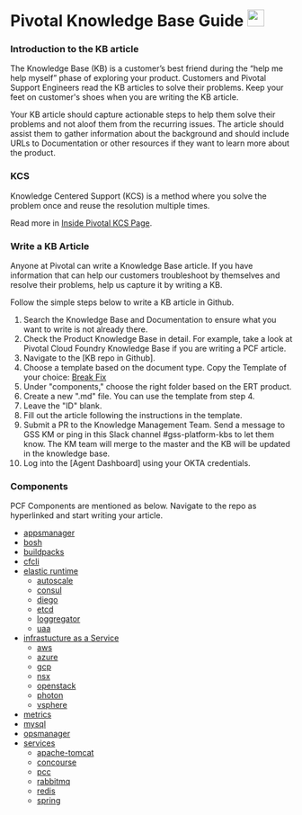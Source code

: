 Pivotal Knowledge Base Guide  <img src="https://logo.clearbit.com/gopivotal.com" display="inline" height="30" />
===========

### Introduction to the KB article

The Knowledge Base (KB) is a customer’s best friend during the “help me help myself” phase of exploring your product. Customers and Pivotal Support Engineers read the KB articles to solve their problems. Keep your feet on customer's shoes when you are writing the KB article.

Your KB article should capture actionable steps to help them solve their problems and not aloof them from the recurring issues. The article should assist them to gather information about the background and should include URLs to Documentation or other resources if they want to learn more about the product.

### KCS

Knowledge Centered Support (KCS) is a method where you solve the problem once and reuse the resolution multiple times.

Read more in [Inside Pivotal KCS Page](https://sites.google.com/a/pivotal.io/inside-pivotal/departments/pivotal-support/Knowledge-Centered-Support/process/github).

### Write a KB Article

Anyone at Pivotal can write a Knowledge Base article. If you have information that can help our customers troubleshoot by themselves and resolve their problems, help us capture it by writing a KB. 

Follow the simple steps below to write a KB article in Github. 
1. Search the Knowledge Base and Documentation to ensure what you want to write is not already there. 
2. Check the Product Knowledge Base in detail. For example, take a look at Pivotal Cloud Foundry Knowledge Base if you are writing a PCF article.
3. Navigate to the [KB repo in Github].
4. Choose a template based on the document type.
Copy the Template of your choice: [Break Fix](https://raw.githubusercontent.com/pivotal-gss/pcf-kbs/master/templates/break-fix.md)
5. Under "components," choose the right folder based on the ERT product.
6. Create a new ".md" file. You can use the template from step 4.
7. Leave the "ID" blank.
8. Fill out the article following the instructions in the template.
9. Submit a PR to the Knowledge Management Team. Send a message to GSS KM or ping in this Slack channel #gss-platform-kbs to let them know. The KM team will merge to the master and the KB will be updated in the knowledge base.
10. Log into the [Agent Dashboard] using your OKTA credentials.


### Components
PCF Components are mentioned as below. Navigate to the repo as hyperlinked and start writing your article.
* [appsmanager](https://github.com/pivotal-gss/pcf-kbs/tree/master/component/appsmanager)
* [bosh](https://github.com/pivotal-gss/pcf-kbs/tree/master/component/bosh)
* [buildpacks](https://github.com/pivotal-gss/pcf-kbs/tree/master/component/buildpacks)
* [cfcli](https://github.com/pivotal-gss/pcf-kbs/tree/master/component/cfcli)
* [elastic runtime](https://github.com/pivotal-gss/pcf-kbs/tree/master/component/ert)
     * [autoscale](https://github.com/pivotal-gss/pcf-kbs/tree/master/component/ert/autoscaler)
     * [consul](https://github.com/pivotal-gss/pcf-kbs/tree/master/component/ert/consul)
     * [diego](https://github.com/pivotal-gss/pcf-kbs/tree/master/component/ert/diego)
     * [etcd](https://github.com/pivotal-gss/pcf-kbs/tree/master/component/ert/etcd)
     * [loggregator](https://github.com/pivotal-gss/pcf-kbs/tree/master/component/ert/loggregator)
     * [uaa](https://github.com/pivotal-gss/pcf-kbs/tree/master/component/ert/uaa)
* [infrastucture as a Service](https://github.com/pivotal-gss/pcf-kbs/tree/master/component/iaas)
     * [aws](https://github.com/pivotal-gss/pcf-kbs/tree/master/component/iaas/aws)
     * [azure](https://github.com/pivotal-gss/pcf-kbs/tree/master/component/iaas/azure)
     * [gcp](https://github.com/pivotal-gss/pcf-kbs/tree/master/component/iaas/gcp)
     * [nsx](https://github.com/pivotal-gss/pcf-kbs/tree/master/component/iaas/nsx)
     * [openstack](https://github.com/pivotal-gss/pcf-kbs/tree/master/component/iaas/openstack)
     * [photon](https://github.com/pivotal-gss/pcf-kbs/tree/master/component/iaas/photon)
     * [vsphere](https://github.com/pivotal-gss/pcf-kbs/tree/master/component/iaas/vsphere)
* [metrics](https://github.com/pivotal-gss/pcf-kbs/tree/master/component/metrics)
* [mysql](https://github.com/pivotal-gss/pcf-kbs/tree/master/component/mysql)
* [opsmanager](https://github.com/pivotal-gss/pcf-kbs/tree/master/component/opsmanager)
* [services](https://github.com/pivotal-gss/pcf-kbs/tree/master/component/services)
     * [apache-tomcat](https://github.com/pivotal-gss/pcf-kbs/tree/master/component/services/apache-tomcat)
     * [concourse](https://github.com/pivotal-gss/pcf-kbs/tree/master/component/services/concourse)
     * [pcc](https://github.com/pivotal-gss/pcf-kbs/tree/master/component/services/pcc)
     * [rabbitmq](https://github.com/pivotal-gss/pcf-kbs/tree/master/component/services/rabbitmq)
     * [redis](https://github.com/pivotal-gss/pcf-kbs/tree/master/component/services/redis)
     * [spring](https://github.com/pivotal-gss/pcf-kbs/tree/master/component/services/spring)
     



<!--- Overview
------------------

<!----   [Getting Started](#getting-started)
    - [Criteria for an article](#criteria-for-an-article)
-   [Workflow](#workflow)
    - [Overview](#overview)
    - [Suggest article](#suggest-an-idea-or-article-update)
    - [Create article](#create-article)
    - [Submit article](#submit-article)
    - [Article review](#article-review)    
-   [Roles](#roles)
    - [Contributor](#contributor)
    - [Knowledge Management](#knowledge-management)
    - [Subject Matter Expert (SME)](#subject-matter-expert-sme)
-   [Knowledge Base Topics](#resources)    
-   [Resources](#resources)
    - [Labels](#labels)
    - [Style Guide](#style-guide)
    - [Templates](#templates)
    - [Bookmarks](#bookmarks)
    - [Glossary](#glossary)
    - [Roadmap](#roadmap)

<!--- Getting Started
------------------------------

<!--- ### Criteria for an article

<!--- When coding and testing activities for the story have been completed, and the automated tests for it have all passed, the developer(s) click the Finish button (or possibly their commit message does this via Tracker’s SCM integration.

<!---|Template|Definition|Example|
|---|---|---|
|[Break-fix Guide](https://github.com/pivotal-gss/pcf-kb-process/blob/master/templates/break-fix.md)|Articles concerning any bugs and fixes, providing a solution for an error, falls under the Break-fix category.|[Smoke Test Errand](https://discuss.pivotal.io/hc/en-us/articles/236388567)|
|[Checklist](https://github.com/pivotal-gss/pcf-kb-process/blob/master/templates/checklist.md)|When performing a task that requires certain things to be pre-available, use the Checklist template to specify those requirements.|[GemFire Kernels and JDKs](https://discuss.pivotal.io/hc/en-us/articles/221345988)|
|[Concepts](https://github.com/pivotal-gss/pcf-kb-process/blob/master/templates/concepts.md)|Concepts template applies to any article that is meant for explaining the workings and the theory of a product.|[vSphere IaaS Operations](https://discuss.pivotal.io/hc/en-us/articles/221609547)|
|[How To](https://github.com/pivotal-gss/pcf-kb-process/blob/master/templates/how-to.md)|Choose this template when the article talks about performing a task i.e. "How to" do the task.|[BOSH SSL Certificate](https://discuss.pivotal.io/hc/en-us/articles/115000453368)|
|[Tools](https://github.com/pivotal-gss/pcf-kb-process/blob/master/templates/tools.md)|To introduce any new or updated tool concerning the product or the usage of it.|[Greenplum Backup Time Collector](https://discuss.pivotal.io/hc/en-us/articles/218274158)|
|[Troubleshooting Guide](https://github.com/pivotal-gss/pcf-kb-process/blob/master/templates/troubleshooting-guide.md)|A guide to provide troubleshooting steps.|[CFOPs Support](https://discuss.pivotal.io/hc/en-us/articles/226220147)|

<!---Workflow
------------------------------

<!---<img src="img/workflow.png?" display="inline" />

### Suggest an idea or Article Update
Write stories. The customer, project or product manager (PM), or product owner (PO) adds new feature stories.

- You will only be able to switch to Simplified Workflow if:
- There is only one project being viewed by your board (to check this, look at the board's filter); and
- That project uses a JIRA workflow scheme which only has one workflow for all issue types; and

### Create article
Mock-ups, assets, or other examples may be attached to stories and/or epics. Stories are in the unscheduled state

- Review the Knowledge Base Topics
- Fork the Knowledge Base Topic repository
- Clone your fork
- Making and pushing changes

### Submit article
When creating new articles, please make sure you mark the article as being a draft until it has been approved by another support engineer.  

#### Github
- Making a Pull Request
- There is only one project being viewed by your board (to check this, look at the board's filter);
- That project uses a JIRA workflow scheme which only has one

#### Command Line

They are added to the Icebox, are unestimated, or if they have points to estimate in place of an action button.

    git clone --recursive git@github.com:<username>/gitflow.git
    cd gitflow
    git branch master origin/master
    git flow init -d
    git flow feature start <your feature>

### Article Review

The article would be reviewed by another Subject Matter Expert (SME) to verify the credibility of the content, for instance:

- That project uses a JIRA workflow scheme which only has one workflow for all issue types; and
- Your workflow only uses Post Functions, Validators, and Conditions which are provided by Atlassian (not any which are provided by add-ons);

### Publish Article

 Once an article is reviewed, it will go through a final check by the KM team and then be publsihed. 

 - For publishing the article, the KM team would merge the pull request created with the original fork and save the changes.
 - The article would now be ready to be published.

## Knowledge Base Topics
This might be done in an activity with other team members, such as story mapping, specification workshops

### Pivotal Cloud Foundry

|Repository|Components||
|---|---|---|
|Configuration|Networking, Storage |Knowledge Base|
|[CAPI](https://github.com/pivotal-gss/pcf-capi-kb)|Cloud Controller, CC Bridge, Stager, TPS|Knowledge Base|
|Buildpacks|Java, NodeJS , PHP, Python, Ruby, Static|Knowledge Base|
|[Diego](https://github.com/pivotal-gss/pcf-deigo-kb)|Loggregator, Brain, BBS, Cell, Garden|Knowledge Base|
|Iaas/Platforms|Azure, Google Compute Platform, Openstack, VSphere|Knowledge Base|
|[Pivotal Cloud Foundry](https://github.com/pivotal-gss/pcf-pivotal-cloud-foundry-kb)|Apps Manager, Ops Manager, Push Notifications|Knowledge Base|
|Security|Best Practices, CVEs|Knowledge Base|
|Services|RabbitMQ, Redis, CFOps |Knowledge Base|

### Pivotal Data Suite 

|Section|Components||
|---|---|---|
|Gemfire|Networking, Storage|Knowledge Base|
|Greenplum|Cloud Controller, TPS|Knowledge Base|
|HAWQ|Cloud Controller, TPS|Knowledge Base|


Roles
------------------------------

### Contributor

- You will only be able to switch to Simplified Workflow if:
- There is only one project being viewed by your board (to check this, look at the board's filter); and
- That project uses a JIRA workflow scheme which only has one workflow for all issue types; and

### Knowledge Management

- You will only be able to switch to Simplified Workflow if:
- There is only one project being viewed by your board (to check this, look at the board's filter); and
- That project uses a JIRA workflow scheme which only has one workflow for all issue types; and

### Subject Matter Expert (SME)

- You will only be able to switch to Simplified Workflow if:
- There is only one project being viewed by your board (to check this, look at the board's filter); and
- That project uses a JIRA workflow scheme which only has one workflow for all issue types; and

Resources
------------------------------

- [Style Guide](#overview)
- [Templates](#overview)
- [Labels](#overview)
- [Roadmap](#overview)
- [Glossary](#overview)

Bookmarks
------------------------------
- [Pivotal Cloud Foundry Knowledge Base](https://discuss.pivotal.io/hc/en-us/categories/200072648-Pivotal-CF-Knowledge-Base)
- [Pivotal Data Knowledge Base](https://discuss.pivotal.io/hc/en-us)
- [Pivotal Documentation](https://docs.pivotal.io/)
- [Pivotal Support](https://support.pivotal.io/)
- [Pivotal Network](#overview)

Read [CONTRIBUTING.md](<CONTRIBUTING.md>) for more details on contributing
documentation improvements. 
